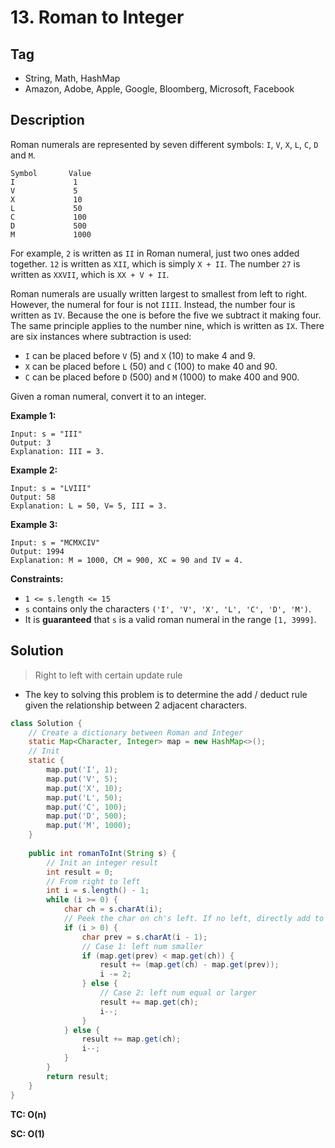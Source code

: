 # 13. Roman to Integer

## Tag

- String, Math, HashMap
- Amazon, Adobe, Apple, Google, Bloomberg, Microsoft, Facebook

## Description 

Roman numerals are represented by seven different symbols: `I`, `V`, `X`, `L`, `C`, `D` and `M`.

```
Symbol       Value
I             1
V             5
X             10
L             50
C             100
D             500
M             1000
```

For example, `2` is written as `II` in Roman numeral, just two ones added together. `12` is written as `XII`, which is simply `X + II`. The number `27` is written as `XXVII`, which is `XX + V + II`.

Roman numerals are usually written largest to smallest from left to right. However, the numeral for four is not `IIII`. Instead, the number four is written as `IV`. Because the one is before the five we subtract it making four. The same principle applies to the number nine, which is written as `IX`. There are six instances where subtraction is used:

- `I` can be placed before `V` (5) and `X` (10) to make 4 and 9. 
- `X` can be placed before `L` (50) and `C` (100) to make 40 and 90. 
- `C` can be placed before `D` (500) and `M` (1000) to make 400 and 900.

Given a roman numeral, convert it to an integer.

 

**Example 1:**

```
Input: s = "III"
Output: 3
Explanation: III = 3.
```

**Example 2:**

```
Input: s = "LVIII"
Output: 58
Explanation: L = 50, V= 5, III = 3.
```

**Example 3:**

```
Input: s = "MCMXCIV"
Output: 1994
Explanation: M = 1000, CM = 900, XC = 90 and IV = 4.
```

**Constraints:**

- `1 <= s.length <= 15`
- `s` contains only the characters `('I', 'V', 'X', 'L', 'C', 'D', 'M')`.
- It is **guaranteed** that `s` is a valid roman numeral in the range `[1, 3999]`.



## Solution

> Right to left with certain update rule

- The key to solving this problem is to determine the add / deduct rule given the relationship between 2 adjacent characters.

```java
class Solution {
    // Create a dictionary between Roman and Integer
    static Map<Character, Integer> map = new HashMap<>();
    // Init
    static {
        map.put('I', 1);
        map.put('V', 5);
        map.put('X', 10);
        map.put('L', 50);
        map.put('C', 100);
        map.put('D', 500);
        map.put('M', 1000);
    }
    
    public int romanToInt(String s) {
        // Init an integer result
        int result = 0;
        // From right to left
        int i = s.length() - 1;
        while (i >= 0) {
            char ch = s.charAt(i);
            // Peek the char on ch's left. If no left, directly add to result
            if (i > 0) {
                char prev = s.charAt(i - 1);
                // Case 1: left num smaller
                if (map.get(prev) < map.get(ch)) {
                    result += (map.get(ch) - map.get(prev));
                    i -= 2;
                } else {
                    // Case 2: left num equal or larger
                    result += map.get(ch);
                    i--;
                }
            } else {
                result += map.get(ch);
                i--;
            }
        }
        return result;
    }
}
```

**TC: O(n)**

**SC: O(1)**